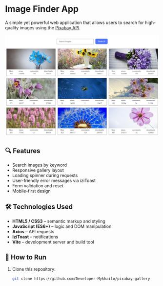 # Image Finder App

A simple yet powerful web application that allows users to search for
high-quality images using the [Pixabay API](https://pixabay.com/api/).

[![Image Finder Screenshot](assets/pixaby_gallery.jpg)](https://developer-mykhailo.github.io/pixabay-gallery/)

## 🔍 Features

- Search images by keyword
- Responsive gallery layout
- Loading spinner during requests
- User-friendly error messages via iziToast
- Form validation and reset
- Mobile-first design

## 🛠️ Technologies Used

- **HTML5 / CSS3** – semantic markup and styling
- **JavaScript (ES6+)** – logic and DOM manipulation
- **Axios** – API requests
- **IziToast** – notifications
- **Vite** – development server and build tool

## 🚀 How to Run

1. Clone this repository:
   ```bash
   git clone https://github.com/Developer-Mykhailo/pixabay-gallery
   ```
